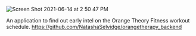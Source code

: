 ![Screen Shot 2021-06-14 at 2 50 47 PM](https://user-images.githubusercontent.com/17371250/121964354-49753e00-cd20-11eb-9718-aac19703a0cd.png)

An application to find out early intel on the Orange Theory Fitness workout schedule.
https://github.com/NatashaSelvidge/orangetherapy_backend
